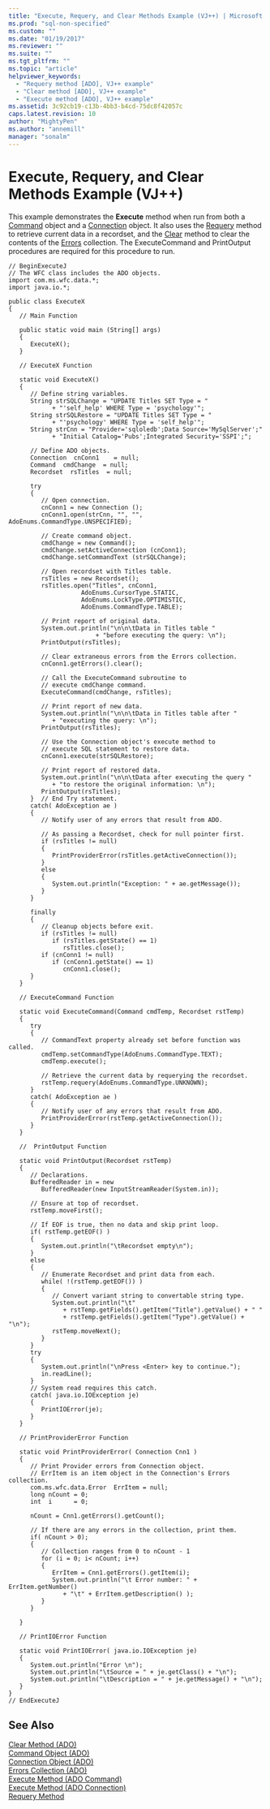 ```yaml
---
title: "Execute, Requery, and Clear Methods Example (VJ++) | Microsoft Docs"
ms.prod: "sql-non-specified"
ms.custom: ""
ms.date: "01/19/2017"
ms.reviewer: ""
ms.suite: ""
ms.tgt_pltfrm: ""
ms.topic: "article"
helpviewer_keywords: 
  - "Requery method [ADO], VJ++ example"
  - "Clear method [ADO], VJ++ example"
  - "Execute method [ADO], VJ++ example"
ms.assetid: 3c92cb19-c13b-4bb3-b4cd-75dc8f42057c
caps.latest.revision: 10
author: "MightyPen"
ms.author: "annemill"
manager: "sonalm"
---
```

# Execute, Requery, and Clear Methods Example (VJ++)
This example demonstrates the **Execute** method when run from both a [Command](../../../ado/reference/ado-api/command-object-ado.md) object and a [Connection](../../../ado/reference/ado-api/connection-object-ado.md) object. It also uses the [Requery](../../../ado/reference/ado-api/requery-method.md) method to retrieve current data in a recordset, and the [Clear](../../../ado/reference/ado-api/clear-method-ado.md) method to clear the contents of the [Errors](../../../ado/reference/ado-api/errors-collection-ado.md) collection. The ExecuteCommand and PrintOutput procedures are required for this procedure to run.  
  
```  
// BeginExecuteJ  
// The WFC class includes the ADO objects.  
import com.ms.wfc.data.*;  
import java.io.*;  
  
public class ExecuteX  
{  
   // Main Function  
  
   public static void main (String[] args)  
   {  
      ExecuteX();  
   }  
  
   // ExecuteX Function  
  
   static void ExecuteX()  
   {  
      // Define string variables.  
      String strSQLChange = "UPDATE Titles SET Type = "  
            + "'self_help' WHERE Type = 'psychology'";  
      String strSQLRestore = "UPDATE Titles SET Type = "  
            + "'psychology' WHERE Type = 'self_help'";  
      String strCnn = "Provider='sqloledb';Data Source='MySqlServer';"  
            + "Initial Catalog='Pubs';Integrated Security='SSPI';";  
  
      // Define ADO objects.  
      Connection  cnConn1    = null;  
      Command  cmdChange  = null;  
      Recordset  rsTitles  = null;  
  
      try  
      {  
         // Open connection.  
         cnConn1 = new Connection ();  
         cnConn1.open(strCnn, "", "", AdoEnums.CommandType.UNSPECIFIED);  
  
         // Create command object.  
         cmdChange = new Command();  
         cmdChange.setActiveConnection (cnConn1);  
         cmdChange.setCommandText (strSQLChange);  
  
         // Open recordset with Titles table.  
         rsTitles = new Recordset();  
         rsTitles.open("Titles", cnConn1,  
                    AdoEnums.CursorType.STATIC,  
                    AdoEnums.LockType.OPTIMISTIC,  
                    AdoEnums.CommandType.TABLE);  
  
         // Print report of original data.  
         System.out.println("\n\n\tData in Titles table "  
                        + "before executing the query: \n");  
         PrintOutput(rsTitles);  
  
         // Clear extraneous errors from the Errors collection.  
         cnConn1.getErrors().clear();  
  
         // Call the ExecuteCommand subroutine to  
         // execute cmdChange command.  
         ExecuteCommand(cmdChange, rsTitles);  
  
         // Print report of new data.  
         System.out.println("\n\n\tData in Titles table after "  
            + "executing the query: \n");  
         PrintOutput(rsTitles);  
  
         // Use the Connection object's execute method to  
         // execute SQL statement to restore data.  
         cnConn1.execute(strSQLRestore);  
  
         // Print report of restored data.  
         System.out.println("\n\n\tData after executing the query "  
            + "to restore the original information: \n");  
         PrintOutput(rsTitles);  
      }  // End Try statement.  
      catch( AdoException ae )  
      {  
         // Notify user of any errors that result from ADO.  
  
         // As passing a Recordset, check for null pointer first.  
         if (rsTitles != null)  
         {  
            PrintProviderError(rsTitles.getActiveConnection());  
         }  
         else  
         {  
            System.out.println("Exception: " + ae.getMessage());  
         }  
      }     
  
      finally  
      {  
         // Cleanup objects before exit.     
         if (rsTitles != null)  
            if (rsTitles.getState() == 1)  
               rsTitles.close();     
         if (cnConn1 != null)  
            if (cnConn1.getState() == 1)  
               cnConn1.close();  
      }  
   }  
  
   // ExecuteCommand Function  
  
   static void ExecuteCommand(Command cmdTemp, Recordset rstTemp)  
   {  
      try  
      {  
         // CommandText property already set before function was called.  
         cmdTemp.setCommandType(AdoEnums.CommandType.TEXT);  
         cmdTemp.execute();  
  
         // Retrieve the current data by requerying the recordset.  
         rstTemp.requery(AdoEnums.CommandType.UNKNOWN);  
      }  
      catch( AdoException ae )  
      {  
         // Notify user of any errors that result from ADO.  
         PrintProviderError(rstTemp.getActiveConnection());  
      }  
   }  
  
   //  PrintOutput Function  
  
   static void PrintOutput(Recordset rstTemp)  
   {  
      // Declarations.  
      BufferedReader in = new   
         BufferedReader(new InputStreamReader(System.in));  
  
      // Ensure at top of recordset.  
      rstTemp.moveFirst();  
  
      // If EOF is true, then no data and skip print loop.  
      if( rstTemp.getEOF() )  
      {  
         System.out.println("\tRecordset empty\n");  
      }  
      else  
      {  
         // Enumerate Recordset and print data from each.  
         while( !(rstTemp.getEOF()) )  
         {  
            // Convert variant string to convertable string type.  
            System.out.println("\t"  
               + rstTemp.getFields().getItem("Title").getValue() + " "  
               + rstTemp.getFields().getItem("Type").getValue() + "\n");  
            rstTemp.moveNext();  
         }  
      }  
      try  
      {  
         System.out.println("\nPress <Enter> key to continue.");  
         in.readLine();  
      }  
      // System read requires this catch.  
      catch( java.io.IOException je)  
      {  
         PrintIOError(je);  
      }  
   }  
  
   // PrintProviderError Function  
  
   static void PrintProviderError( Connection Cnn1 )  
   {  
      // Print Provider errors from Connection object.  
      // ErrItem is an item object in the Connection's Errors collection.  
      com.ms.wfc.data.Error  ErrItem = null;  
      long nCount = 0;  
      int  i      = 0;  
  
      nCount = Cnn1.getErrors().getCount();  
  
      // If there are any errors in the collection, print them.  
      if( nCount > 0);  
      {  
         // Collection ranges from 0 to nCount - 1  
         for (i = 0; i< nCount; i++)  
         {  
            ErrItem = Cnn1.getErrors().getItem(i);  
            System.out.println("\t Error number: " + ErrItem.getNumber()  
               + "\t" + ErrItem.getDescription() );  
         }  
      }  
  
   }  
  
   // PrintIOError Function  
  
   static void PrintIOError( java.io.IOException je)  
   {  
      System.out.println("Error \n");  
      System.out.println("\tSource = " + je.getClass() + "\n");  
      System.out.println("\tDescription = " + je.getMessage() + "\n");  
   }  
}  
// EndExecuteJ  
```  
  
## See Also  
 [Clear Method (ADO)](../../../ado/reference/ado-api/clear-method-ado.md)   
 [Command Object (ADO)](../../../ado/reference/ado-api/command-object-ado.md)   
 [Connection Object (ADO)](../../../ado/reference/ado-api/connection-object-ado.md)   
 [Errors Collection (ADO)](../../../ado/reference/ado-api/errors-collection-ado.md)   
 [Execute Method (ADO Command)](../../../ado/reference/ado-api/execute-method-ado-command.md)   
 [Execute Method (ADO Connection)](../../../ado/reference/ado-api/execute-method-ado-connection.md)   
 [Requery Method](../../../ado/reference/ado-api/requery-method.md)
